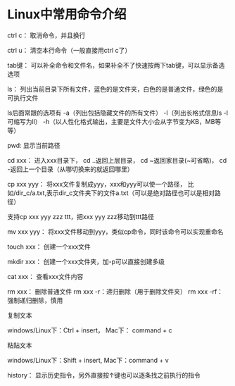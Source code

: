 # Linux中常用命令介绍

ctrl c： 取消命令，并且换行

ctrl u： 清空本行命令（一般直接用ctrl c了）

tab键： 可以补全命令和文件名，如果补全不了快速按两下tab键，可以显示备选选项

ls： 列出当前目录下所有文件，蓝色的是文件夹，白色的是普通文件，绿色的是可执行文件

ls后面常跟的选项有 -a（列出包括隐藏文件的所有文件） -l（列出长格式信息ls -l可缩写为ll） -h（以人性化格式输出，主要是文件大小会从字节变为KB，MB等等）

pwd: 显示当前路径

cd xxx： 进入xxx目录下， cd ..返回上层目录， cd ~返回家目录(~可省略)， cd -返回上一个目录（从哪切换来的就返回哪里）

cp xxx yyy： 将xxx文件复制成yyy，xxx和yyy可以使一个路径， 比如/dir_c/a.txt,表示dir_c文件夹下的文件a.txt（可以是绝对路径也可以是相对路径）

支持cp xxx yyy zzz ttt，把xxx yyy zzz移动到ttt路径

mv xxx yyy： 将xxx文件移动到yyy，类似cp命令，同时该命令可以实现重命名

touch xxx： 创建一个xxx文件

mkdir xxx： 创建一个xxx文件夹，加-p可以直接创建多级

cat xxx： 查看xxx文件内容

rm xxx： 删除普通文件 rm xxx -r：递归删除（用于删除文件夹） rm xxx -rf：强制递归删除，慎用

复制文本

windows/Linux下：Ctrl + insert， Mac下： command + c

粘贴文本

windows/Linux下：Shift + insert, Mac下：command + v

history： 显示历史指令，另外直接按↑键也可以逐条找之前执行的指令

